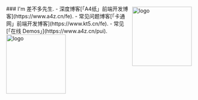 <img src="https://github-readme-stats.vercel.app/api?username=nelsonkuang&show_icons=true" alt="logo" height="160" align="right" style="margin: 5px; margin-bottom: 20px;" /> 
### I'm 差不多先生.   
 - 深度博客[「A4纸」前端开发博客](https://www.a4z.cn/fe).    
 - 常见问题博客[「卡通网」前端开发博客](https://www.kt5.cn/fe).    
 - 常见[「在线 Demos」](https://www.a4z.cn/pui). <img src="https://github-profile-trophy.vercel.app/?username=nelsonkuang&theme=flat&column=7" alt="logo" height="160" align="center" style="margin: auto; margin-bottom: 20px;" /> 
